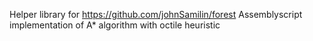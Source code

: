 Helper library for https://github.com/johnSamilin/forest
Assemblyscript implementation of A* algorithm with octile heuristic
